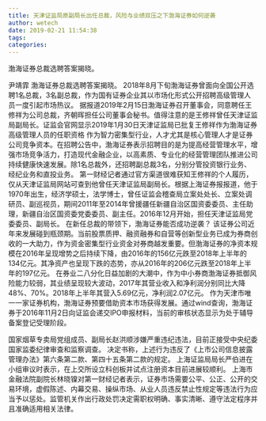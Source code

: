 ```yaml
---
title: 天津证监局原副局长出任总裁，风险与业绩双压之下渤海证券如何逆袭
author: wetech
date: 2019-02-21 11:54:38
tags: 
categories: 
---
```

渤海证券总裁选聘答案揭晓。
<!-- more -->
尹靖霏
渤海证券总裁选聘答案揭晓。
2018年8月下旬渤海证券曾面向全国公开选聘1名总裁，3名副总裁，作为国有证券企业其以市场化形式公开招聘高级管理人员一度引起市场热议。
据报道2019年2月15日渤海证券召开董事会，同意聘任王修祥为公司总裁，齐朝晖担任公司董事会秘书。值得注意的是王修祥曾任天津证监局副局长。证监会官网显示2019年1月30日天津证监局已批复王修祥作为渤海证券高级管理人员的任职资格
作为智力密集型行业，人才尤其是核心管理人才是证券公司竞争资本。在招聘公告中，渤海证券表示招聘目的是为提高经营管理水平，增强市场竞争活力，打造现代金融企业，以高素质、专业化的经营管理团队推进公司持续健康快速发展。除1名总裁外，还招聘副总裁3名，分别分管投资银行业务、经纪业务和直投业务。
第一财经记者通过官方渠道很难获知王修祥的个人履历，仅从天津证监局网站可查到他曾任天津证监局副局长。根据上海证券报报道，他于1970年出生，经济学硕士，法学博士，曾任证监会稽查局立案处处长、立案处调研员、副巡视员，期间2011年至2014年曾援疆任新疆自治区国资委委员、主任助理，新疆自治区国资委党委委员、副主任。2016年12月开始，担任天津证监局党委委员、副局长。
在新任总裁的带领下，渤海证券能否成功逆袭？
该证券公司近年来发展碰到瓶颈期。当前股票质押、融资融券和自营等创新型业务已成为券商创收的一大助力，作为资金密集型行业资金对券商越发重要。但渤海证券的净资本规模在2016年呈现增势之后持续下降，由2016年的156亿元跌至2018年上半年的134亿元。其净资产也呈现下跌的态势，亦从2016年的206亿元跌至2018年上半年的197亿元。
在券业二八分化日益加剧的大潮中，作为中小券商渤海证券抵御风险能力较弱，其业绩呈现较大波动，2017年其营业收入和净利润分别同比大降48%、70%。2018年上半年其营入5.69亿元，净利润2.07亿元。
作为天津市唯一一家证券机构，渤海证券预要借助资本市场获得发展。通过wind查询，渤海证券于2016年11月2日向证监会递交IPO申报材料，当前的审核状态显示为处于辅导备案登记受理阶段。
 
 
国家烟草专卖局党组成员、副局长赵洪顺涉嫌严重违纪违法，目前正接受中央纪委国家监委纪律审查和监察调查。
决定书称，上述行为违反了《上市公司信息披露管理办法》第六条第二款、第四十五条第二款的规定。
上海证监局局长严伯进在小组审议时表示，在上交所设立科创板并试点注册资本目前进展较顺利。
上海市金融法院副院长林晓镍对第一财经记者表示，证券市场需要公平、公正、公开的交易环境，虚假陈述、内幕交易、操纵市场、从业人员违反禁止性规定等违法行为应当予以惩处。监管机关作出行政处罚决定需职权明确、事实清晰、遵守法定程序并且准确适用相关法律。
